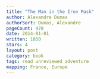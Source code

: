 ```yaml
---
title: "The Man in the Iron Mask"
author: Alexandre Dumas
authorSort: Dumas, Alexandre
pageCount: 470
date: 2014-01-01
written: 1850
stars: 4
layout: post
category: book
tags: read unreviewed adventure
mapping: France, Europe
---
```

